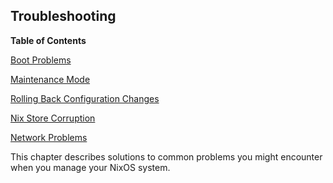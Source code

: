 ## Troubleshooting

**Table of Contents**

[Boot Problems](#sec-boot-problems)

[Maintenance Mode](#sec-maintenance-mode)

[Rolling Back Configuration Changes](#sec-rollback)

[Nix Store Corruption](#sec-nix-store-corruption)

[Network Problems](#sec-nix-network-issues)

This chapter describes solutions to common problems you might encounter when you manage your NixOS system.
